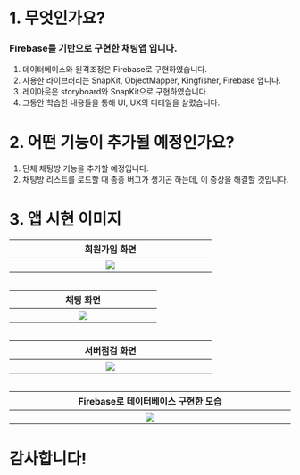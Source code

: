 
# 1. 무엇인가요?
### Firebase를 기반으로 구현한 채팅앱 입니다.
1. 데이터베이스와 원격조정은 Firebase로 구현하였습니다.
2. 사용한 라이브러리는 SnapKit, ObjectMapper, Kingfisher, Firebase 입니다.
3. 레이아웃은 storyboard와 SnapKit으로 구현하였습니다.
4. 그동안 학습한 내용들을 통해 UI, UX의 디테일을 살렸습니다.

# 2. 어떤 기능이 추가될 예정인가요?
1. 단체 채팅방 기능을 추가할 예정입니다.
2. 채팅방 리스트를 로드할 때 종종 버그가 생기곤 하는데, 이 증상을 해결할 것입니다.


# 3. 앱 시현 이미지

<table>
  <tr>
    <th width="30%">회원가입 화면</th>
  </tr>
  <tr>
    <th rowspan="9"><img src="https://user-images.githubusercontent.com/47823405/53231915-5001c680-36cd-11e9-9110-4f15936473a0.gif"></th>
     </tr>
<table>
  
  <table>
  <tr>
    <th width="30%">채팅 화면</th>
  </tr>
  <tr>
    <th rowspan="9"><img src="https://user-images.githubusercontent.com/47823405/53231931-5a23c500-36cd-11e9-88b5-ed4431a1c36c.gif"></th>
     </tr>
<table>
  
  <table>
  <tr>
    <th width="30%">서버점검 화면</th>
  </tr>
  <tr>
    <th rowspan="9"><img src="https://user-images.githubusercontent.com/47823405/53231841-2cd71700-36cd-11e9-90e3-17ce393ceb18.gif"></th>
     </tr>
<table>
  
   <table>
  <tr>
    <th width="30%">Firebase로 데이터베이스 구현한 모습</th>
  </tr>
  <tr>
    <th rowspan="9"><img src="https://user-images.githubusercontent.com/47823405/53231952-6576f080-36cd-11e9-887d-31aa9734d145.gif"></th>
     </tr>
<table>



# 감사합니다!
